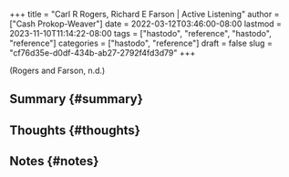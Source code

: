 +++
title = "Carl R Rogers, Richard E Farson | Active Listening"
author = ["Cash Prokop-Weaver"]
date = 2022-03-12T03:46:00-08:00
lastmod = 2023-11-10T11:14:22-08:00
tags = ["hastodo", "reference", "hastodo", "reference"]
categories = ["hastodo", "reference"]
draft = false
slug = "cf76d35e-d0df-434b-ab27-2792f4fd3d79"
+++

(Rogers and Farson, n.d.)


## Summary {#summary}


## Thoughts {#thoughts}


## Notes {#notes}
